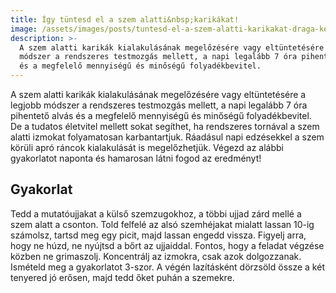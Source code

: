 ```yaml
---
title: Így tüntesd el a szem alatti&nbsp;karikákat!
image: /assets/images/posts/tuntesd-el-a-szem-alatti-karikakat-draga-kezelesek-nelkul-social.jpg
description: >-
  A szem alatti karikák kialakulásának megelőzésére vagy eltüntetésére a legjobb
  módszer a rendszeres testmozgás mellett, a napi legalább 7 óra pihentető alvás
  és a megfelelő mennyiségű és minőségű folyadékbevitel.
---
```


A szem alatti karikák kialakulásának megelőzésére vagy eltüntetésére a legjobb
módszer a rendszeres testmozgás mellett, a napi legalább 7 óra pihentető alvás
és a megfelelő mennyiségű és minőségű folyadékbevitel. De a tudatos életvitel
mellett sokat segíthet, ha rendszeres tornával a szem alatti izmokat
folyamatosan karbantartjuk. Ráadásul napi edzésekkel a szem körüli apró ráncok
kialakulását is megelőzhetjük. Végezd az alábbi gyakorlatot naponta és hamarosan
látni fogod az eredményt!

## Gyakorlat

Tedd a mutatóujjakat a külső szemzugokhoz, a többi ujjad zárd mellé a szem alatt
a csonton. Told felfelé az alsó szemhéjakat mialatt lassan 10-ig számolsz,
tartsd meg egy picit, majd lassan engedd vissza. Figyelj arra, hogy ne húzd, ne
nyújtsd a bőrt az ujjaiddal. Fontos, hogy a feladat végzése közben ne
grimaszolj. Koncentrálj az izmokra, csak azok dolgozzanak. Ismételd meg a
gyakorlatot 3-szor. A végén lazításként dörzsöld össze a két tenyered jó erősen,
majd tedd őket puhán a szemekre.


